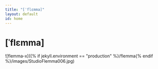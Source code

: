 ```yaml
---
title: "[ˈflɛmma]"
layout: default
id: home
---
```

# [ˈflɛmma]

![flemma-x]({% if jekyll.environment == "production" %}/flemma{% endif %}/images/StudioFlemma006.jpg)

<script>
files = {{ site.data.images["animation"] | jsonify }};
var l = files.length;

console.log("files", files);
im = document.getElementsByTagName('img')[0];

function animateValues(values, duration, options) {
  // Linear interpolation
  const lerp = (source, target, amount) => source + amount * (target - source)

  // Validation methods
  const checkNum = n => typeof n === 'number' ? n : null
  const checkFunc = f => typeof f === 'function' ? f : _ => _

  // Ensure methods.
  const onComplete = checkFunc(options.onComplete)
  const onUpdate = checkFunc(options.onUpdate)
  const ease = checkFunc(options.ease)

  // Animation start time
  const start = Date.now()

  // Create a map <key: [from, to]>
  const animationMap = Object.keys(values).reduce((map, key) => {
    const _from = checkNum(values[key])
    const _to = checkNum(options[key])
    if (_from !== null && _to !== null) map[key] = [_from, _to]
    return map
  }, {})

  // List of animating values
  const keys = Object.keys(animationMap)

  // Create & run animation function
  const animation = () => {
    const now = Date.now()
    let t = duration > 0 ? (now - start) / duration : 1

    // Update all values using 't'
    keys.forEach(key => {
      // If both 'from' and 'to' are numbers: animate!
      const [_from, _to] = animationMap[key]
      const progress = ease(t, _from, _to, duration)
      // Update value
      values[key] = lerp(_from, _to, progress)
    })

    // If complete..
    if (t >= 1) {
      // Final update for all keys
      keys.forEach(key => (values[key] = options[key]))
      onUpdate(values)
      onComplete(values)
    } else {
      // Run update callback and loop until finished
      onUpdate(values)
      requestAnimationFrame(animation)
    }
  }
  animation()
}
av = animateValues;
function shuffle(a) {
    for (let i = a.length - 1; i > 0; i--) {
        const j = Math.floor(Math.random() * (i + 1));
        [a[i], a[j]] = [a[j], a[i]];
    }
    return a;
}
function doAnimate() {
  shuffle(files)
  var idx = 0;
  av({i: 0},
     1500,
     {i: 10,
      onUpdate: function(v){
        var vi = Math.floor(v.i)
        if(!vi) return;
        if (vi != idx) {
          im.src = 'images/' + files[idx].file
          idx = vi
        }
      }
  })
}
ivl = setInterval(doAnimate, 3000)
</script>
